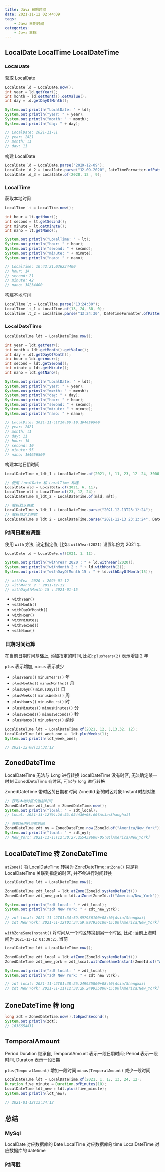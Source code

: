```yaml
---
title: Java 日期时间
date: 2021-11-12 02:44:09
tags:
	- Java 日期时间
categories:
	- Java 基础
---
```



## LocalDate LocalTime LocalDateTime

### LocalDate

获取 LocalDate

```java
LocalDate ld = LocalDate.now();
int year = ld.getYear();
int month = ld.getMonth().getValue();
int day = ld.getDayOfMonth();

System.out.println("LocalDate: " + ld);
System.out.println("year: " + year);
System.out.println("month: " + month);
System.out.println("day: " + day);

// LocalDate: 2021-11-11
// year: 2021
// month: 11
// day: 11
```

构建 LocalDate

```java
LocalDate ld = LocalDate.parse("2020-12-09");
LocalDate ld_2 = LocalDate.parse("12-09-2020", DateTimeFormatter.ofPattern("MM-dd-yyyy"));
LocalDate ld_3 = LocalDate.of(2020, 12 , 9);
```

### LocalTime

获取本地时间

```java
LocalTime lt = LocalTime.now();

int hour = lt.getHour();
int second = lt.getSecond();
int minute = lt.getMinute();
int nano = lt.getNano();

System.out.println("LocalTime: " + lt);
System.out.println("hour: " + hour);
System.out.println("second: " + second);
System.out.println("minute: " + minute);
System.out.println("nano: " + nano);

// LocalTime: 10:42:21.036234400
// hour: 10
// second: 21
// minute: 42
// nano: 36234400
```

构建本地时间


```java
LocalTime lt = LocalTime.parse("13:24:30");
LocalTime lt_1 = LocalTime.of(13, 24, 30, 0);
LocalTime lt_2 = LocalTime.parse("13:24:30", DateTimeFormatter.ofPattern("H:i:s"));
```

### LocalDateTime

```java
LocalDateTime ldt = LocalDateTime.now();

int year = ldt.getYear();
int month = ldt.getMonth().getValue();
int day = ldt.getDayOfMonth();
int hour = ldt.getHour();
int second = ldt.getSecond();
int minute = ldt.getMinute();
int nano = ldt.getNano();

System.out.println("LocalDate: " + ldt);
System.out.println("year: " + year);
System.out.println("month: " + month);
System.out.println("day: " + day);
System.out.println("hour: " + hour);
System.out.println("second: " + second);
System.out.println("minute: " + minute);
System.out.println("nano: " + nano);

// LocalDate: 2021-11-11T10:55:10.164656500
// year: 2021
// month: 11
// day: 11
// hour: 10
// second: 10
// minute: 55
// nano: 164656500
```

构建本地日期时间

```java
LocalDateTime m_ldt_1 = LocalDateTime.of(2021, 6, 11, 23, 12, 24, 3000);

// 使用 LocalDate 和 LocalTime 构建
LocalDate mld = LocalDate.of(2021, 6, 11);
LocalTime mlt = LocalTime.of(23, 12, 24);
LocalDateTime m_ldt_2 = LocalDateTime.of(mld, mlt);

// 解析默认格式
LocalDateTime s_ldt_1 = LocalDateTime.parse("2021-12-13T23:12:24");
// 解析自定义格式
LocalDateTime s_ldt_2 = LocalDateTime.parse("2021-12-13 23:12:24", DateTimeFormatter.ofPattern("y-M-d H:m:s"));
```


### 时间日期的调整

使用 `with` 方法, 设定指定值; 比如: `withYear(2021)` 设置年份为 2021 年

```java
LocalDate ld = LocalDate.of(2021, 1, 12);

System.out.println("withYear 2020 : " + ld.withYear(2020));
System.out.println("withMonth 2 : " + ld.withMonth(2));
System.out.println("withDayOfMonth 15 : " + ld.withDayOfMonth(15));

// withYear 2020 : 2020-01-12
// withMonth 2 : 2021-02-12
// withDayOfMonth 15 : 2021-01-15
```

- `withYear()`
- `withMonth()`
- `withDayOfMonth()`
- `withHour()`
- `withMinute()`
- `withSecond()`
- `withNano()`

### 日期时间运算

在当前日期时间基础上, 添加指定的时间, 比如: `plusYears(2)` 表示增加 2 年

`plus` 表示增加, `minus` 表示减少

- `plusYears()`  `minusYears()` 年
- `plusMonths()`  `minusMonths()` 月
- `plusDays()`  `minusDays()` 日
- `plusWeeks()`  `minusWeeks()` 周
- `plusHours()`  `minusHours()` 时
- `plusMinutes()`  `minusMinutes()` 分
- `plusSeconds()`  `minusSeconds()` 秒
- `plusNanos()`  `minusNanos()` 纳秒

```java
LocalDateTime ldt = LocalDateTime.of(2021, 12, 1,13,32, 12);
LocalDateTime ldt_week_one =  ldt.plusWeeks(1);
System.out.println(ldt_week_one);

// 2021-12-08T13:32:12
```

## ZonedDateTime

LocalDateTime 无法与 Long 进行转换
LocalDateTime 没有时区, 无法确定某一时刻
ZonedDateTime 有时区, 可以与 long 进行转换

ZonedDateTime 带时区的日期和时间
ZonedId 新的时区对象
Instant 时刻对象


```java
// 获取本地时区的当前时间
ZonedDateTime zdt_local = ZonedDateTime.now();
System.out.println("local: " + zdt_local);
// local: 2021-11-12T01:28:53.054436+08:00[Asia/Shanghai]

// 获取纽约的当前时间
ZonedDateTime zdt_ny = ZonedDateTime.now(ZoneId.of("America/New_York"));
System.out.println("local: " + zdt_ny);
// New_York: 2021-11-11T12:30:27.255439600-05:00[America/New_York]
```

## LocalDateTime 转 ZoneDateTime

`atZone()` 将 LocalDateTime 转换为 ZoneDateTime; `atZone()` 只是将 LocalDateTime 关联到指定的时区, 并不会进行时间转换

```java
LocalDateTime ldt = LocalDateTime.now();

ZonedDateTime zdt_local = ldt.atZone(ZoneId.systemDefault());
ZonedDateTime zdt_new_york = ldt.atZone(ZoneId.of("America/New_York"));

System.out.println("zdt local: " + zdt_local);
System.out.println("zdt New York: " + zdt_new_york);

// zdt local: 2021-11-12T01:34:59.997936100+08:00[Asia/Shanghai]
// zdt New York: 2021-11-12T01:34:59.997936100-05:00[America/New_York]
```

`withZoneSameInstant()` 将时间从一个时区转换到另一个时区, 比如: 当前上海时间为 `2021-11-12 01:38:26`, 当前

```java
LocalDateTime ldt = LocalDateTime.now();

ZonedDateTime zdt_local = ldt.atZone(ZoneId.systemDefault());
ZonedDateTime zdt_new_york = zdt_local.withZoneSameInstant(ZoneId.of("America/New_York"));

System.out.println("zdt local: " + zdt_local);
System.out.println("zdt New York: " + zdt_new_york);

// zdt local: 2021-11-12T01:38:26.249935800+08:00[Asia/Shanghai]
// zdt New York: 2021-11-11T12:38:26.249935800-05:00[America/New_York]
```

## ZoneDateTime 转 long

```java
long zdt = ZonedDateTime.now().toEpochSecond();
System.out.println(zdt);
// 1636654031
```

## TemporalAmount

Period Duration 继承自, TemporalAmount 表示一段日期时间; Period 表示一段时间,  Duration 表示一段日期

`plus(TemporalAmount)` 增加一段时间
`minus(TemporalAmount)` 减少一段时间

```java
LocalDateTime ldt = LocalDateTime.of(2021, 1, 12, 13, 24, 12);
Duration five_minute = Duration.ofMinutes(10);
LocalDateTime ldt_new = ldt.plus(five_minute);
System.out.println(ldt_new);

// 2021-01-12T13:34:12
```

## 总结

### MySql

LocalDate 对应数据库的 Date
LocalTime 对应数据库的 time
LocalDateTime 对应数据库的 datetime

### 时间戳





